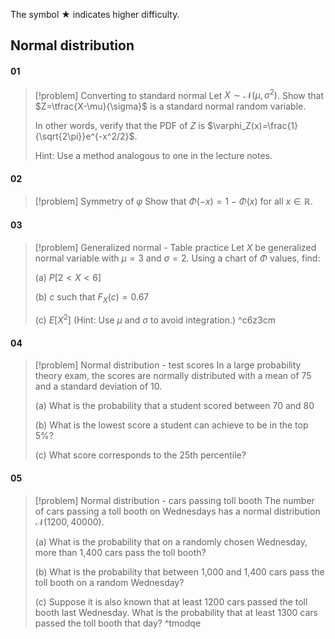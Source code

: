 The symbol $\bigstar$ indicates higher difficulty.
## Normal distribution
#### 01
> [!problem] Converting to standard normal
> Let $X\sim \mathcal{N}(\mu,\sigma^2)$. Show that $Z=\tfrac{X-\mu}{\sigma}$ is a standard normal random variable.
> 
> In other words, verify that the PDF of $Z$ is $\varphi_Z(x)=\frac{1}{\sqrt{2\pi}}e^{-x^2/2}$.
> 
> Hint: Use a method analogous to one in the lecture notes.
#### 02
> [!problem] Symmetry of $\varphi$
> Show that $\Phi(-x)=1-\Phi(x)$ for all $x\in \mathbb{R}$.
#### 03
> [!problem] Generalized normal - Table practice
> Let $X$ be generalized normal variable with $\mu = 3$ and $\sigma=2$. Using a chart of $\Phi$ values, find: 
> 
> (a) $P[2<X<6]$
> 
> (b) $c$ such that $F_X(c)=0.67$
> 
> (c) $E[X^2]$ (Hint: Use $\mu$ and $\sigma$ to avoid integration.) ^c6z3cm
#### 04
> [!problem] Normal distribution - test scores
> In a large probability theory exam, the scores are normally distributed with a mean of 75 and a standard deviation of 10.
> 
> (a) What is the probability that a student scored between 70 and 80
> 
> (b) What is the lowest score a student can achieve to be in the top 5%?
> 
> (c) What score corresponds to the 25th percentile?
#### 05
> [!problem] Normal distribution - cars passing toll booth
> The number of cars passing a toll booth on Wednesdays has a normal distribution $\mathcal{N}(1200,\,40000)$.
> 
> (a) What is the probability that on a randomly chosen Wednesday, more than 1,400 cars pass the toll booth?
> 
> (b) What is the probability that between 1,000 and 1,400 cars pass the toll booth on a random Wednesday?
> 
> (c) Suppose it is also known that at least 1200 cars passed the toll booth last Wednesday. What is the probability that at least 1300 cars passed the toll booth that day? ^tmodqe

